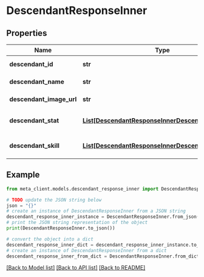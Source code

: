 # DescendantResponseInner


## Properties

Name | Type | Description | Notes
------------ | ------------- | ------------- | -------------
**descendant_id** | **str** | Descendant identifier | [optional] 
**descendant_name** | **str** | Descendant name | [optional] 
**descendant_image_url** | **str** | Descendant image path | [optional] 
**descendant_stat** | [**List[DescendantResponseInnerDescendantStatInner]**](DescendantResponseInnerDescendantStatInner.md) | Descendant stat information | [optional] 
**descendant_skill** | [**List[DescendantResponseInnerDescendantSkillInner]**](DescendantResponseInnerDescendantSkillInner.md) | Descendant skill information | [optional] 

## Example

```python
from meta_client.models.descendant_response_inner import DescendantResponseInner

# TODO update the JSON string below
json = "{}"
# create an instance of DescendantResponseInner from a JSON string
descendant_response_inner_instance = DescendantResponseInner.from_json(json)
# print the JSON string representation of the object
print(DescendantResponseInner.to_json())

# convert the object into a dict
descendant_response_inner_dict = descendant_response_inner_instance.to_dict()
# create an instance of DescendantResponseInner from a dict
descendant_response_inner_from_dict = DescendantResponseInner.from_dict(descendant_response_inner_dict)
```
[[Back to Model list]](../README.md#documentation-for-models) [[Back to API list]](../README.md#documentation-for-api-endpoints) [[Back to README]](../README.md)


